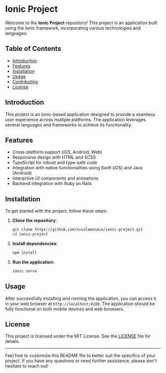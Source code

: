# Ionic Project

Welcome to the **Ionic Project** repository! This project is an application built using the Ionic framework, incorporating various technologies and languages.

## Table of Contents

- [Introduction](#introduction)
- [Features](#features)
- [Installation](#installation)
- [Usage](#usage)
- [Contributing](#contributing)
- [License](#license)

## Introduction

This project is an Ionic-based application designed to provide a seamless user experience across multiple platforms. The application leverages several languages and frameworks to achieve its functionality.

## Features

- Cross-platform support (iOS, Android, Web)
- Responsive design with HTML and SCSS
- TypeScript for robust and type-safe code
- Integration with native functionalities using Swift (iOS) and Java (Android)
- Interactive UI components and animations
- Backend integration with Ruby on Rails

## Installation

To get started with the project, follow these steps:

1. **Clone the repository**:
    ```sh
    git clone https://github.com/nicolamenace/ionic-project.git
    cd ionic-project
    ```

2. **Install dependencies**:
    ```sh
    npm install
    ```

3. **Run the application**:
    ```sh
    ionic serve
    ```

## Usage

After successfully installing and running the application, you can access it in your web browser at `http://localhost:8100`. The application should be fully functional on both mobile devices and web browsers.


## License

This project is licensed under the MIT License. See the [LICENSE](LICENSE) file for details.

---

Feel free to customize this README file to better suit the specifics of your project. If you have any questions or need further assistance, please don't hesitate to reach out!
